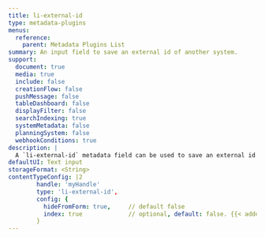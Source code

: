 ```yaml
---
title: li-external-id
type: metadata-plugins
menus:
  reference:
    parent: Metadata Plugins List
summary: An input field to save an external id of another system.
support:
  document: true
  media: true
  include: false
  creationFlow: false
  pushMessage: false
  tableDashboard: false
  displayFilter: false
  searchIndexing: true
  systemMetadata: false
  planningSystem: false
  webhookConditions: true
description: |
  A `li-external-id` metadata field can be used to save an external id of another system. For example if you want to have an article reference to your original system. At the moment `li-external-id` by default renders a text area in the UI. If you want to hide it add the config object with `hideFromForm: true`
defaultUI: Text input
storageFormat: <String>
contentTypeConfig: |2
        handle: 'myHandle'
        type: 'li-external-id',
        config: {
          hideFromForm: true,     // default false
          index: true             // optional, default: false. {{< added-in "release-2023-07" >}}
        }
---
```

